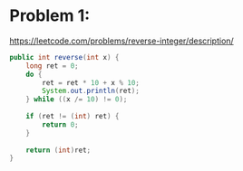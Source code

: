 # Problem 1: 
https://leetcode.com/problems/reverse-integer/description/

```java
public int reverse(int x) {
    long ret = 0;
    do {
        ret = ret * 10 + x % 10;
        System.out.println(ret);
    } while ((x /= 10) != 0);
    
    if (ret != (int) ret) {
        return 0;
    }
    
    return (int)ret;
}
```